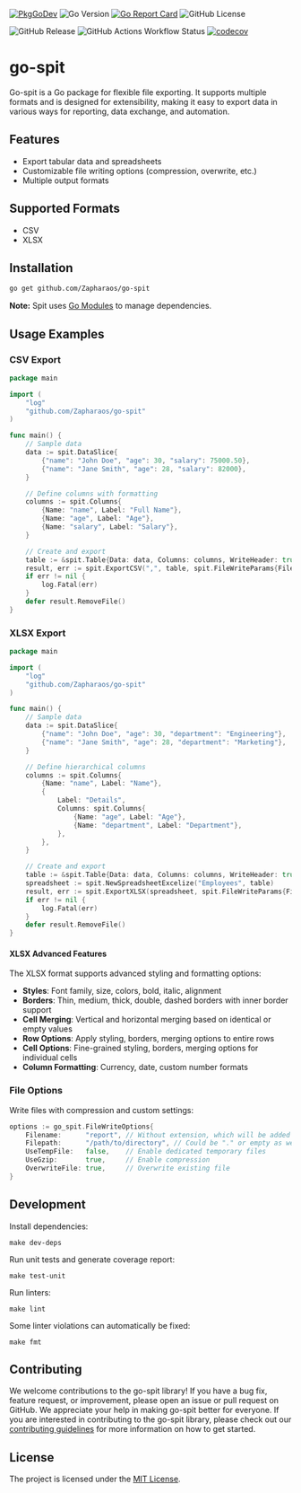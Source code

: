 [![PkgGoDev](https://pkg.go.dev/badge/mod/github.com/zapharaos/go-spit)](https://pkg.go.dev/mod/github.com/zapharaos/go-spit)
![Go Version](https://img.shields.io/badge/go%20version-%3E=1.24.1-61CFDD.svg?style=flat-square)
[![Go Report Card](https://goreportcard.com/badge/github.com/Zapharaos/go-spit)](https://goreportcard.com/report/github.com/Zapharaos/go-spit)
![GitHub License](https://img.shields.io/github/license/zapharaos/go-spit)

![GitHub Release](https://img.shields.io/github/v/release/zapharaos/go-spit)
![GitHub Actions Workflow Status](https://img.shields.io/github/actions/workflow/status/zapharaos/go-spit/golang.yml)
[![codecov](https://codecov.io/gh/Zapharaos/go-spit/graph/badge.svg?token=BL7YP0GTK9)](https://codecov.io/gh/Zapharaos/go-spit)

# go-spit

Go-spit is a Go package for flexible file exporting. It supports multiple formats and is designed for extensibility, making it easy to export data in various ways for reporting, data exchange, and automation.

## Features
- Export tabular data and spreadsheets
- Customizable file writing options (compression, overwrite, etc.)
- Multiple output formats

## Supported Formats
- CSV
- XLSX

## Installation

```sh
go get github.com/Zapharaos/go-spit
```

**Note:** Spit uses [Go Modules](https://go.dev/wiki/Modules) to manage dependencies.

## Usage Examples

### CSV Export

```go
package main

import (
    "log"
    "github.com/Zapharaos/go-spit"
)

func main() {
    // Sample data
    data := spit.DataSlice{
        {"name": "John Doe", "age": 30, "salary": 75000.50},
        {"name": "Jane Smith", "age": 28, "salary": 82000},
    }

    // Define columns with formatting
    columns := spit.Columns{
        {Name: "name", Label: "Full Name"},
        {Name: "age", Label: "Age"},
        {Name: "salary", Label: "Salary"},
    }

    // Create and export
    table := &spit.Table{Data: data, Columns: columns, WriteHeader: true}
    result, err := spit.ExportCSV(",", table, spit.FileWriteParams{Filename: "employees"})
    if err != nil {
        log.Fatal(err)
    }
    defer result.RemoveFile()
}
```

### XLSX Export

```go
package main

import (
    "log"
    "github.com/Zapharaos/go-spit"
)

func main() {
    // Sample data
    data := spit.DataSlice{
        {"name": "John Doe", "age": 30, "department": "Engineering"},
        {"name": "Jane Smith", "age": 28, "department": "Marketing"},
    }

    // Define hierarchical columns
    columns := spit.Columns{
        {Name: "name", Label: "Name"},
        {
            Label: "Details",
            Columns: spit.Columns{
                {Name: "age", Label: "Age"},
                {Name: "department", Label: "Department"},
            },
        },
    }

    // Create and export
    table := &spit.Table{Data: data, Columns: columns, WriteHeader: true}
    spreadsheet := spit.NewSpreadsheetExcelize("Employees", table)
    result, err := spit.ExportXLSX(spreadsheet, spit.FileWriteParams{Filename: "employees"})
    if err != nil {
        log.Fatal(err)
    }
    defer result.RemoveFile()
}
```

#### XLSX Advanced Features

The XLSX format supports advanced styling and formatting options:

- **Styles**: Font family, size, colors, bold, italic, alignment
- **Borders**: Thin, medium, thick, double, dashed borders with inner border support
- **Cell Merging**: Vertical and horizontal merging based on identical or empty values
- **Row Options**: Apply styling, borders, merging options to entire rows
- **Cell Options**: Fine-grained styling, borders, merging options for individual cells
- **Column Formatting**: Currency, date, custom number formats

### File Options

Write files with compression and custom settings:

```go
options := go_spit.FileWriteOptions{
    Filename:      "report", // Without extension, which will be added based on format
    Filepath:      "/path/to/directory", // Could be "." or empty as well
    UseTempFile:   false,    // Enable dedicated temporary files
    UseGzip:       true,     // Enable compression
    OverwriteFile: true,     // Overwrite existing file
}
```

## Development

Install dependencies:
```shell
make dev-deps
```

Run unit tests and generate coverage report:
```shell
make test-unit
```

Run linters:

```shell
make lint
```

Some linter violations can automatically be fixed:

```shell
make fmt
```

## Contributing

We welcome contributions to the go-spit library! If you have a bug fix, feature request, or improvement, please open an issue or pull request on GitHub. We appreciate your help in making go-spit better for everyone. If you are interested in contributing to the go-spit library, please check out our [contributing guidelines](CONTRIBUTING.md) for more information on how to get started.

## License

The project is licensed under the [MIT License](LICENSE).
